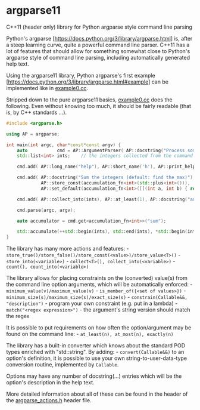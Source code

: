 # argparse11
C++11 (header only) library for Python argparse style command line parsing 


Python's argparse [https://docs.python.org/3/library/argparse.html] is,
after a steep learning curve, quite a powerful command line parser. C++11
has a lot of features that should allow for something somewhat close to
Python's argparse style of command line parsing, including automatically
generated help text.

Using the argparse11 library, Python argparse's first example
[https://docs.python.org/3/library/argparse.html#example] can be
implemented like in [example0.cc](example0.cc).

Stripped down to the pure argparse11 basics, [example0.cc](example0.cc) does
the following. Even without knowing too much, it should be fairly readable
(that is, by C++ standards ...).

```c++
#include <argparse.h>

using AP = argparse;

int main(int argc, char*const*const argv) {
    auto           cmd = AP::ArgumentParser( AP::docstring("Process some integers.") );
    std::list<int> ints;    // the integers collected from the command line

    cmd.add( AP::long_name("help"), AP::short_name('h'), AP::print_help() );

    cmd.add( AP::docstring("Sum the integers (default: find the max)"), AP::long_name("sum"),
             AP::store_const(accumulation_fn<int>(std::plus<int>())),
             AP::set_default(accumulation_fn<int>([](int a, int b) { return std::max(a, b); })) );

    cmd.add( AP::collect_into(ints), AP::at_least(1), AP::docstring("an integer for the accumulator") );

    cmd.parse(argc, argv);

    auto accumulator = cmd.get<accumulation_fn<int>>("sum");

    std::accumulate(++std::begin(ints), std::end(ints), *std::begin(ints), accumulator);
}
```


The library has many more actions and features:
    - `store_true()/store_false()/store_const(<value>)/store_value<T>()`
    - `store_into(<variable>)`
    - `collect<T>(), collect_into(<variable>)`
    - `count(), count_into(<variable>)`

The library allows for placing constraints on the (converted) value(s) from
the command line option arguments, which will be automatically enforced:
    - `minimum_value(v)/maximum_value(v)`
    - `is_member_of({<set of values>})`
    - `minimum_size(s)/maximum_size(s)/exact_size(s)`
    - `constrain(Callable&&, "description")` - program your own constraint
      (e.g. put in a lambda)
    - `match("<regex expression>")` - the argument's string version should
      match the regex

It is possible to put requirements on how often the option/argument may be
found on the command line:
    - `at_least(n), at_most(n), exactly(n)`

The library has a built-in converter which knows about the standard POD
types enriched with "std::string". By adding:
    - `convert(Callable&&)`
to an option's definition, it is possible to use your own string-to-user-data-type conversion routine, implemented by `Callable`.

Options may have any number of docstring(...) entries which will be the
option's description in the help text.

More detailed information about all of these can be found in the header of
the [argparse_actions.h](argparse_actions.h) header file.
